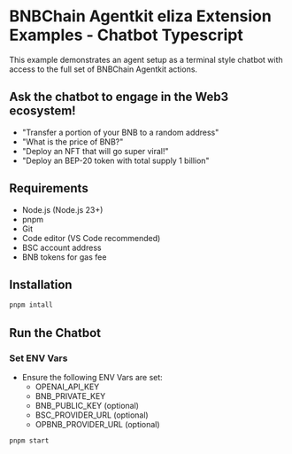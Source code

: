 # BNBChain Agentkit eliza Extension Examples - Chatbot Typescript

This example demonstrates an agent setup as a terminal style chatbot with access to the full set of BNBChain Agentkit actions.

## Ask the chatbot to engage in the Web3 ecosystem!

- "Transfer a portion of your BNB to a random address"
- "What is the price of BNB?"
- "Deploy an NFT that will go super viral!"
- "Deploy an BEP-20 token with total supply 1 billion"

## Requirements
- Node.js (Node.js 23+)
- pnpm
- Git
- Code editor (VS Code recommended)
- BSC account address
- BNB tokens for gas fee

## Installation

```bash
pnpm intall
```

## Run the Chatbot

### Set ENV Vars

- Ensure the following ENV Vars are set:
  - OPENAI_API_KEY
  - BNB_PRIVATE_KEY
  - BNB_PUBLIC_KEY (optional)
  - BSC_PROVIDER_URL (optional)
  - OPBNB_PROVIDER_URL (optional)

```bash
pnpm start
```
